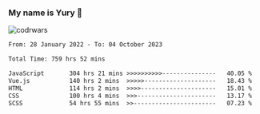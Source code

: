 ### My name is Yury 👋 
![codrwars](https://www.codewars.com/users/litury/badges/micro) 


<!--START_SECTION:waka-->

```txt
From: 28 January 2022 - To: 04 October 2023

Total Time: 759 hrs 52 mins

JavaScript       304 hrs 21 mins >>>>>>>>>>---------------   40.05 %
Vue.js           140 hrs 2 mins  >>>>>--------------------   18.43 %
HTML             114 hrs 2 mins  >>>>---------------------   15.01 %
CSS              100 hrs 4 mins  >>>----------------------   13.17 %
SCSS             54 hrs 55 mins  >>-----------------------   07.23 %
```

<!--END_SECTION:waka-->

